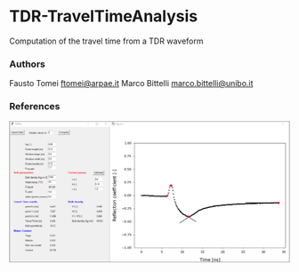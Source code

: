 # TDR-TravelTimeAnalysis
Computation of the travel time from a TDR waveform

### Authors
Fausto Tomei    <ftomei@arpae.it>
Marco Bittelli  <marco.bittelli@unibo.it>
### References

![](https://github.com/ftomei/TDR-TravelTimeAnalysis/blob/main/img/TDR.png)
